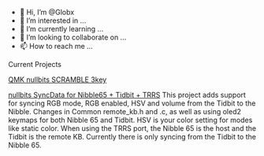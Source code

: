 - 👋 Hi, I’m @Globx
- 👀 I’m interested in ...
- 🌱 I’m currently learning ...
- 💞️ I’m looking to collaborate on ...
- 📫 How to reach me ...

Current Projects

[QMK nullbits SCRAMBLE 3key](https://github.com/Globx/qmk_firmware/tree/master/keyboards/nullbitsco/scramble/keymaps/3key)

[nullbits SyncData for Nibble65 + Tidbit + TRRS](https://github.com/Globx/qmk_firmware/tree/master/keyboards/nullbitsco)
This project adds support for syncing RGB mode, RGB enabled, HSV and volume from the Tidbit to the Nibble.  Changes in Common remote_kb.h and .c, as well as using oled2 keymaps for both Nibble 65 and Tidbit.  HSV is your color setting for modes like static color.  When using the TRRS port, the Nibble 65 is the host and the Tidbit is the remote KB.  Currently there is only syncing from the Tidbit to the Nibble 65.

<!---
Globx/Globx is a ✨ special ✨ repository because its `README.md` (this file) appears on your GitHub profile.
You can click the Preview link to take a look at your changes.
--->
